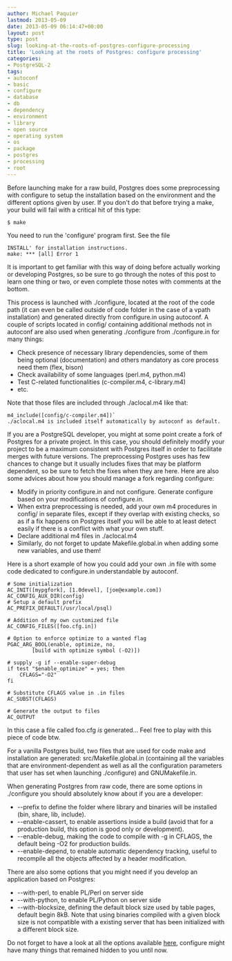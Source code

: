 ```yaml
---
author: Michael Paquier
lastmod: 2013-05-09
date: 2013-05-09 06:14:47+00:00
layout: post
type: post
slug: looking-at-the-roots-of-postgres-configure-processing
title: 'Looking at the roots of Postgres: configure processing'
categories:
- PostgreSQL-2
tags:
- autoconf
- basic
- configure
- database
- db
- dependency
- environment
- library
- open source
- operating system
- os
- package
- postgres
- processing
- root
---
```


Before launching make for a raw build, Postgres does some preprocessing with configure to setup the installation based on the environment and the different options given by user. If you don't do that before trying a make, your build will fail with a critical hit of this type:

    $ make

You need to run the 'configure' program first. See the file

    INSTALL' for installation instructions.
    make: *** [all] Error 1

It is important to get familiar with this way of doing before actually working or developing Postgres, so be sure to go through the notes of this post to learn one thing or two, or even complete those notes with comments at the bottom.

This process is launched with ./configure, located at the root of the code path (it can even be called outside of code folder in the case of a vpath installation) and generated directly from configure.in using autoconf. A couple of scripts located in config/ containing additional methods not in autoconf are also used when generating ./configure from ./configure.in for many things:

  * Check presence of necessary library dependencies, some of them being optional (documentation) and others mandatory as core process need them (flex, bison)
  * Check availability of some languages (perl.m4, python.m4)
  * Test C-related functionalities (c-compiler.m4, c-library.m4)
  * etc.

Note that those files are included through ./aclocal.m4 like that:

    m4_include([config/c-compiler.m4])`
    ./aclocal.m4 is included itself automatically by autoconf as default.

If you are a PostgreSQL developer, you might at some point create a fork of Postgres for a private project. In this case, you should definitely modify your project to be a maximum consistent with Postgres itself in order to facilitate merges with future versions. The preprocessing Postgres uses has few chances to change but it usually includes fixes that may be platform dependent, so be sure to fetch the fixes when they are here. Here are also some advices about how you should manage a fork regarding configure:

  * Modify in priority configure.in and not configure. Generate configure based on your modifications of configure.in.
  * When extra preprocessing is needed, add your own m4 procedures in config/ in separate files, except if they overlap with existing checks, so as if a fix happens on Postgres itself you will be able to at least detect easily if there is a conflict with what your own stuff.
  * Declare additional m4 files in ./aclocal.m4
  * Similarly, do not forget to update Makefile.global.in when adding some new variables, and use them!

Here is a short example of how you could add your own .in file with some code dedicated to configure.in understandable by autoconf.

    # Some initialization
    AC_INIT([mypgfork], [1.0devel], [joe@example.com])
    AC_CONFIG_AUX_DIR(config)
    # Setup a default prefix
    AC_PREFIX_DEFAULT(/usr/local/psql)
    
    # Addition of my own customized file
    AC_CONFIG_FILES([foo.cfg.in])
    
    # Option to enforce optimize to a wanted flag
    PGAC_ARG_BOOL(enable, optimize, no,
            [build with optimize symbol (-O2)])
    
    # supply -g if --enable-super-debug
    if test "$enable_optimize" = yes; then
        CFLAGS="-O2"
    fi
    
    # Substitute CFLAGS value in .in files
    AC_SUBST(CFLAGS)
    
    # Generate the output to files
    AC_OUTPUT

In this case a file called foo.cfg *is* generated... Feel free to play with this piece of code btw.

For a vanilla Postgres build, two files that are used for code make and installation are generated: src/Makefile.global.in (containing all the variables that are environment-dependent as well as all the configuration parameters that user has set when launching ./configure) and GNUMakefile.in.

When generating Postgres from raw code, there are some options in ./configure you should absolutely know about if you are a developer:

  * --prefix to define the folder where library and binaries will be installed (bin, share, lib, include).
  * --enable-cassert, to enable assertions inside a build (avoid that for a production build, this option is good only or development).
  * --enable-debug, making the code to compile with -g in CFLAGS, the default being -O2 for production builds.
  * --enable-depend, to enable automatic dependency tracking, useful to recompile all the objects affected by a header modification.

There are also some options that you might need if you develop an application based on Postgres:

  * --with-perl, to enable PL/Perl on server side
  * --with-python, to enable PL/Python on server side
  * --with-blocksize, defining the default block size used by table pages, default begin 8kB. Note that using binaries compiled with a given block size is not compatible with a existing server that has been initialized with a different block size.

Do not forget to have a look at all the options available [here](http://www.postgresql.org/docs/devel/static/install-procedure.html), configure might have many things that remained hidden to you until now.
